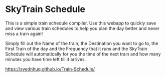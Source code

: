 # SkyTrain Schedule

This is a simple train schedule compiler. Use this webapp to quickly save and view various train schedules to help you plan the day better and never miss a train again!

Simply fill out the Name of the train, the Destination you want to go to, the First Train of the day and the Frequency that it runs and the SkyTrain Schedule will automatically for you the time of the next train and how many minutes you have time left till it arrives.

https://syednhuq.github.io/Train-Schedule/
